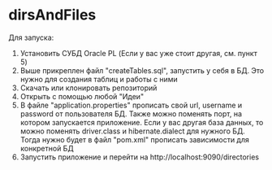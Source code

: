 # dirsAndFiles

Для запуска:
1. Установить СУБД Oracle PL (Если у вас уже стоит другая, см. пункт 5)
2. Выше прикреплен файл "createTables.sql", запустить у себя в БД. Это нужно для создания таблиц и работы с ними
3. Скачать или клонировать репозиторий
4. Открыть с помощью любой "Идеи"
5. В файле "application.properties" прописать свой url, username и password от пользователя БД. Также можно поменять порт, на котором запускается приложение. Если у вас другая база данных, то можно поменять driver.class и hibernate.dialect для нужного БД. Тогда нужно будет в файл "pom.xml" прописать зависимости для конкретной БД
6. Запустить приложение и перейти на http://localhost:9090/directories
